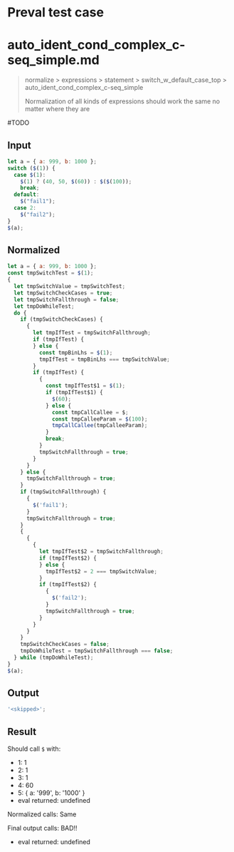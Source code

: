 # Preval test case

# auto_ident_cond_complex_c-seq_simple.md

> normalize > expressions > statement > switch_w_default_case_top > auto_ident_cond_complex_c-seq_simple
>
> Normalization of all kinds of expressions should work the same no matter where they are

#TODO

## Input

`````js filename=intro
let a = { a: 999, b: 1000 };
switch ($(1)) {
  case $(1):
    $(1) ? (40, 50, $(60)) : $($(100));
    break;
  default:
    $("fail1");
  case 2:
    $("fail2");
}
$(a);
`````

## Normalized

`````js filename=intro
let a = { a: 999, b: 1000 };
const tmpSwitchTest = $(1);
{
  let tmpSwitchValue = tmpSwitchTest;
  let tmpSwitchCheckCases = true;
  let tmpSwitchFallthrough = false;
  let tmpDoWhileTest;
  do {
    if (tmpSwitchCheckCases) {
      {
        let tmpIfTest = tmpSwitchFallthrough;
        if (tmpIfTest) {
        } else {
          const tmpBinLhs = $(1);
          tmpIfTest = tmpBinLhs === tmpSwitchValue;
        }
        if (tmpIfTest) {
          {
            const tmpIfTest$1 = $(1);
            if (tmpIfTest$1) {
              $(60);
            } else {
              const tmpCallCallee = $;
              const tmpCalleeParam = $(100);
              tmpCallCallee(tmpCalleeParam);
            }
            break;
          }
          tmpSwitchFallthrough = true;
        }
      }
    } else {
      tmpSwitchFallthrough = true;
    }
    if (tmpSwitchFallthrough) {
      {
        $('fail1');
      }
      tmpSwitchFallthrough = true;
    }
    {
      {
        {
          let tmpIfTest$2 = tmpSwitchFallthrough;
          if (tmpIfTest$2) {
          } else {
            tmpIfTest$2 = 2 === tmpSwitchValue;
          }
          if (tmpIfTest$2) {
            {
              $('fail2');
            }
            tmpSwitchFallthrough = true;
          }
        }
      }
    }
    tmpSwitchCheckCases = false;
    tmpDoWhileTest = tmpSwitchFallthrough === false;
  } while (tmpDoWhileTest);
}
$(a);
`````

## Output

`````js filename=intro
'<skipped>';
`````

## Result

Should call `$` with:
 - 1: 1
 - 2: 1
 - 3: 1
 - 4: 60
 - 5: { a: '999', b: '1000' }
 - eval returned: undefined

Normalized calls: Same

Final output calls: BAD!!
 - eval returned: undefined
